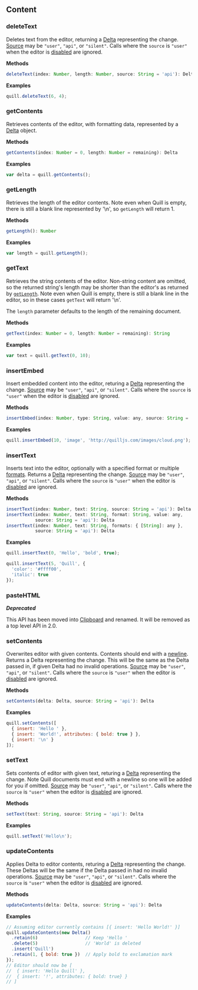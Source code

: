 ## Content

### deleteText

Deletes text from the editor, returning a [Delta](/guides/working-with-deltas/) representing the change. [Source](/docs/api/#events) may be `"user"`, `"api"`, or `"silent"`. Calls where the `source` is `"user"` when the editor is [disabled](#disable) are ignored.

**Methods**

```javascript
deleteText(index: Number, length: Number, source: String = 'api'): Delta
```

**Examples**

```javascript
quill.deleteText(6, 4);
```

### getContents

Retrieves contents of the editor, with formatting data, represented by a [Delta](/docs/delta/) object.

**Methods**

```javascript
getContents(index: Number = 0, length: Number = remaining): Delta
```

**Examples**

```javascript
var delta = quill.getContents();
```

### getLength

Retrieves the length of the editor contents. Note even when Quill is empty, there is still a blank line represented by '\n', so `getLength` will return 1.

**Methods**

```javascript
getLength(): Number
```

**Examples**

```javascript
var length = quill.getLength();
```

### getText

Retrieves the string contents of the editor. Non-string content are omitted, so the returned string's length may be shorter than the editor's as returned by [`getLength`](#getlength). Note even when Quill is empty, there is still a blank line in the editor, so in these cases `getText` will return '\n'.

The `length` parameter defaults to the length of the remaining document.

**Methods**

```javascript
getText(index: Number = 0, length: Number = remaining): String
```

**Examples**

```javascript
var text = quill.getText(0, 10);
```

### insertEmbed

Insert embedded content into the editor, returing a [Delta](/guides/working-with-deltas/) representing the change. [Source](/docs/api/#events) may be `"user"`, `"api"`, or `"silent"`. Calls where the `source` is `"user"` when the editor is [disabled](#disable) are ignored.

**Methods**

```javascript
insertEmbed(index: Number, type: String, value: any, source: String = 'api'): Delta
```

**Examples**

```javascript
quill.insertEmbed(10, 'image', 'http://quilljs.com/images/cloud.png');
```

### insertText

Inserts text into the editor, optionally with a specified format or multiple [formats](/docs/formats/). Returns a [Delta](/guides/working-with-deltas/) representing the change. [Source](/docs/api/#events) may be `"user"`, `"api"`, or `"silent"`. Calls where the `source` is `"user"` when the editor is [disabled](#disable) are ignored.

**Methods**

```javascript
insertText(index: Number, text: String, source: String = 'api'): Delta
insertText(index: Number, text: String, format: String, value: any,
           source: String = 'api'): Delta
insertText(index: Number, text: String, formats: { [String]: any },
           source: String = 'api'): Delta
```

**Examples**

```javascript
quill.insertText(0, 'Hello', 'bold', true);

quill.insertText(5, 'Quill', {
  'color': '#ffff00',
  'italic': true
});
```

### pasteHTML

***Deprecated***

This API has been moved into [Clipboard](/docs/modules/clipboard/#dangerouslypastehtml) and renamed. It will be removed as a top level API in 2.0.

### setContents

Overwrites editor with given contents. Contents should end with a [newline](/docs/delta/#line-formatting). Returns a Delta representing the change. This will be the same as the Delta passed in, if given Delta had no invalid operations. [Source](/docs/api/#events) may be `"user"`, `"api"`, or `"silent"`. Calls where the `source` is `"user"` when the editor is [disabled](#disable) are ignored.

**Methods**

```javascript
setContents(delta: Delta, source: String = 'api'): Delta
```

**Examples**

```javascript
quill.setContents([
  { insert: 'Hello ' },
  { insert: 'World!', attributes: { bold: true } },
  { insert: '\n' }
]);
```

### setText

Sets contents of editor with given text, returing a [Delta](/guides/working-with-deltas/) representing the change. Note Quill documents must end with a newline so one will be added for you if omitted.  [Source](/docs/api/#events) may be `"user"`, `"api"`, or `"silent"`. Calls where the `source` is `"user"` when the editor is [disabled](#disable) are ignored.

**Methods**

```javascript
setText(text: String, source: String = 'api'): Delta
```

**Examples**

```javascript
quill.setText('Hello\n');
```

### updateContents

Applies Delta to editor contents, returing a [Delta](/guides/working-with-deltas/) representing the change. These Deltas will be the same if the Delta passed in had no invalid operations. [Source](/docs/api/#events) may be `"user"`, `"api"`, or `"silent"`. Calls where the `source` is `"user"` when the editor is [disabled](#disable) are ignored.

**Methods**

```javascript
updateContents(delta: Delta, source: String = 'api'): Delta
```

**Examples**

```javascript
// Assuming editor currently contains [{ insert: 'Hello World!' }]
quill.updateContents(new Delta()
  .retain(6)                  // Keep 'Hello '
  .delete(5)                  // 'World' is deleted
  .insert('Quill')
  .retain(1, { bold: true })  // Apply bold to exclamation mark
});
// Editor should now be [
//  { insert: 'Hello Quill' },
//  { insert: '!', attributes: { bold: true} }
// ]
```
